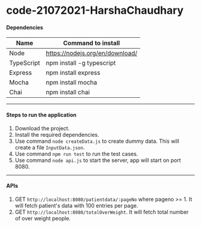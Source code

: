 # code-21072021-HarshaChaudhary

#### Dependencies
| Name | Command to install
| --- | --- |
| Node | https://nodejs.org/en/download/ |
| TypeScript | npm install -g typescript |
| Express | npm install express |
| Mocha | npm install mocha |
| Chai | npm install chai |

---

#### Steps to run the application
1. Download the project.
2. Install the required dependencies.
3. Use command `node createData.js` to create dummy data. This will create a file `InputData.json`.
4. Use command `npm run test` to run the test cases.
5. Use command `node api.js` to start the server, app will start on port 8080.

---

#### APIs
1. GET `http://localhost:8080/patientdata/:pageNo` where pageno >= 1. It will fetch patient's data with 100 entries per page.
2. GET `http://localhost:8080/totalOverWeight`. It will fetch total number of over weight people.

